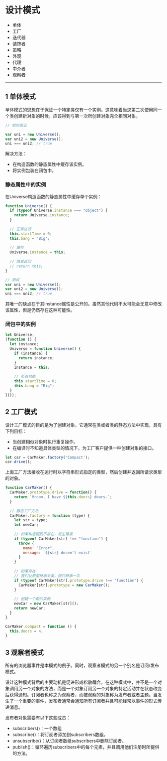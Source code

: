 # 设计模式

- 单体
- 工厂
- 迭代器
- 装饰者
- 策略
- 外观
- 代理
- 中介者
- 观察者

---

## 1 单体模式

单体模式的思想在于保证一个特定类仅有一个实例。这意味着当您第二次使用同一个类创建新对象的时候，应该得到与第一次所创建对象完全相同对象。

```javascript
// 如何保证

var uni = new Universe();
var uni2 = new Universe();
uni === uni2; // true
```

解决方法：

- 在构造函数的静态属性中缓存该实例。
- 将实例包装在闭包中。

### 静态属性中的实例

在Universe构造函数的静态属性中缓存单个实例：

```javascript
function Universe() {
  if (typeof Universe.instance === "object") {
    return Universe.instance;
  }
  
  // 正常进行
  this.startTime = 0;
  this.bang = "Big";
  
  // 缓存
  Universe.instance = this;
  
  // 隐式返回
  // return this;
}

// 测试
var uni = new Universe();
var uni2 = new Universe();
uni === uni2; // true
```

其唯一的缺点在于其instance属性是公开的。虽然其他代码不太可能会无意中修改该属性，但是仍然存在这种可能性。

### 闭包中的实例

```javascript
let Universe;
(function () {
  let instance;
  Universe = function Universe() {
    if (instance) {
      return instance;
    }
    instance = this;
    
    // 所有功能
    this.startTime = 0;
    this.bang = "Big";
  }
}());
```

## 2 工厂模式

设计工厂模式的目的是为了创建对象，它通常在类或者类的静态方法中实现，具有下列目标：

- 当创建相似对象时执行重复操作。
- 在编译时不知道具体类型的情况下，为工厂客户提供一种创建对象的接口。

```javascript
let car = CarMaker.factory('Compact');
car.drive();
```

上面工厂方法接收在运行时以字符串形式指定的类型，然后创建并返回所请求类型的对象。

```javascript
function CarMaker() {
  CarMaker.prototype.drive = function() {
    return `Vroom, I have ${this.doors} doors.`;
  }
  
  // 静态工厂方法
  CarMaker.factory = function (type) {
    let str = type;
    let newCar;
    
    // 如果构造函数不存在，发生错误
    if (typeof CarMaker[str] !== "function") {
      throw {
        name: "Error",
        message: `${str} dosen't exist`
      }
    }
    
    // 如果存在
    // 我们让原型继承父类，但只继承一次
    if (typeof CarMaker[str].prototype.drive !== "function") {
      CarMaker[str].prototype = new CarMaker();
    }
    
    // 创建一个新的实例
    newCar = new CarMaker[str]();
    return newCar;
  }
}

CarMaker.Compact = function () {
  this.doors = 4;
}
```

## 3 观察者模式

所有的浏览器事件是本模式的例子。同时，观察者模式的另一个别名是订阅/发布模式。

设计这种模式背后的主要动机是促进形成松散耦合。在这种模式中，并不是一个对象调用另一个对象的方法，而是一个对象订阅另一个对象的特定活动并在状态改变后获得通知。订阅者也称之为观察者，而被观察的对象称为发布者或者主题。当发生了一个重要的事件，发布者通常会通知所有订阅者并且可能经常以事件的形式传递消息。

发布者对象需要有以下这些成员：

- subscribers()：一个数组
- subscribe()：将订阅者添加到subscribers数组。
- unsubscribe()：从订阅者数组subscribers中删除订阅者。
- publish()：循环遍历subscribers中的每个元素，并且调用他们注册时所提供的方法。





